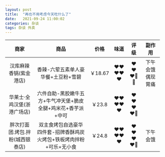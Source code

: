 ```yaml
---
layout: post
title:  "再也不用考虑今天吃什么了"
date:   2021-09-24 11:00:02
categories: 杂谈
tags: 杂谈 外卖
---
```


| 商家 | 商品| 价格| 味道| 评级| 副作用|
|:---: |:---: |:---: |:---: |:---: |:---:|
| 汉库麻辣香锅(紫金港店) | 香辣-六荤五素单人豪华餐+土豆粉+雪碧 | ￥18.67| ❤❤❤❤❤ | ❤❤❤🤍🤍 | 下午会饿 偶现胃痛 |
| 华莱士·全鸡汉堡(浙港广场店) | 六件自助-黑胶嫩牛五方+牛气冲天堡+脆皮全腿+鸡米花+香芋派+中可 | ￥23.8| ❤❤❤❤❤ | ❤❤❤❤🤍 |  |
| 胖次打面团.烤包.拌粉(城西银泰店) | 双主食烤包自选豪华四件套-招牌香酥鸡炭火烤包+铁板烤肉拌粉+可乐+无小食 | ￥24.8 | ❤❤❤❤❤ | ❤❤❤❤🤍 | 下午会饿 |



